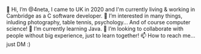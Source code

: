 👋 Hi, I’m @4neta, I came to UK in 2020 and I'm currently living & working in Cambridge as a C software developer.
👀 I’m interested in many things, inluding photography, table tennis, psychology... And of course computer science!
🌱 I’m currently learning Java.
💞️ I’m looking to collaborate with people without big experience, just to learn together!
📫 How to reach me... just DM :)
